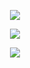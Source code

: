 <div align='center'>
    <p align='center'>
        <img src='https://github-readme-stats.vercel.app/api?line_height=27&username=hansbug&show_icons=true&theme=solarized-light'/>
    </p>
    <p align='center'>
        <img src='https://github-readme-stats.vercel.app/api/wakatime?username=HansBug&theme=solarized-light'/>
    </p>
    <p align='center'>
        <img src="https://github-readme-stats.vercel.app/api/top-langs/?username=hansbug&layout=compact&theme=solarized-light"/>
    </p>
</div>